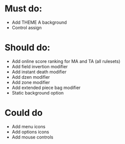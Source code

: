 # Must do:

- Add THEME A background
- Control assign

# Should do:

- Add online score ranking for MA and TA (all rulesets)
- Add field invertion modifier
- Add instant death modifier
- Add dzen modifier
- Add zone modifier
- Add extended piece bag modifier
- Static background option

# Could do

- Add menu icons
- Add options icons
- Add mouse controls

